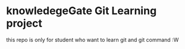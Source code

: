 # knowledegeGate Git Learning project
 this repo is only for student who want to learn git and git command
:W

